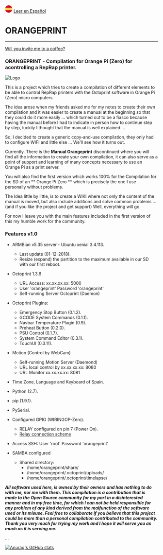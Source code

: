 ![flag_esp](https://raw.githubusercontent.com/carlymx/orangeprint/master/imgs/flag_esp.png) [Leer en Español](https://github.com/carlymx/orangeprint/blob/master/README_ESP.md)

# ORANGEPRINT
---
[Will you invite me to a coffee?](https://www.paypal.com/cgi-bin/webscr?cmd=_s-xclick&hosted_button_id=9TT7E7XWEDAH8&source=url)

### ORANGEPRINT - Compilation for Orange Pi (Zero) for acontrolling a RepRap printer.

![Logo](./imgs/LogoOctoprint_low2.png)

This is a project which tries to create a compilation of different elements to be able to control RepRap printers with the Octoprint software in Orange Pi (Zero) micro computers.

The idea arose when my friends asked me for my notes to create their own compilation and it was easier to create a manual at the beginning so that they could do it more easily ... which turned out to be a fiasco because having the manual before I had to indicate in person how to continue step by step, luckily I thought that the manual is well explained ...

So, I decided to create a generic copy-and-use compilation, they only had to configure WIFI and little else ... We'll see how it turns out.

Currently. There is the **Manual Orangeprint** discontinued where you will find all the information to create your own compilation, it can also serve as a point of support and learning of many concepts necessary to use an Orange Pi as a print server.

You will also find the first version which  works 100% for the Compilation for the SD of an ** Orange Pi Zero ** which is precisely the one I use personally without problems.

The Idea little by little, is to create a WIKI where not only the content of the manual is moved, but also include additions and solve common problems ... 
(and if you like the project and get support)
Well, everything will go.

For now I leave you with the main features included in the first version of this my humble work for the community.

### Features v1.0 

* ARMBian v5.35 server - Ubuntu xenial 3.4.113.
	* Last update (01-12-2018).
  * Resize (expand) the partition to the maximum available in our SD with our first reboot.

* Octoprint 1.3.6
	* URL Access: xx.xx.xx.xx: 5000
	* User 'orangeprint' Password 'orangeprint'
	* Self-running Server Octoprint (Daemon)
        
* Octoprint Plugins:
	* Emergency Stop Button (0.1.2).
	* GCODE System Commands (0.1.1).
  * Navbar Temperature Plugin (0.9).
  * Preheat Button (0.2.0).
  * PSU Control (0.1.7).
  * System Command Editor (0.3.1).
  * TouchUI (0.3.11).

* Motion (Control by WebCam)
	* Self-running Motion Server (Daemond)
	* URL local control by xx.xx.xx.xx: 8080
	* URL Monitor xx.xx.xx.xx: 8081
   
* Time Zone, Language and Keyboard of Spain.
* Python (2.7).
* pip (1.9.1).
* PySerial.
* Configured GPIO (WIRINGOP-Zero).
	* RELAY configured on pin 7 (Power On).
	* [Relay connection scheme](https://raw.githubusercontent.com/carlymx/orangeprint/master/future/imgs/OrangePi%20%2B%20Rele%20-%20Esquema.jpg)

* Access SSH: User 'root' Password 'orangeprint'

* SAMBA configured
	* Shared directory:
		* /home/orangeprint/share/
		* /home/orangeprint/.octoprint/uploads/
		* /home/orangeprint/.octoprint/timelapse/

_**All software used here, is owned by their owners and has nothing to do with me, nor me with them.
This compilation is a contribution that is made to the Open Source community for my part in a disinterested manner and in my free time, for which I can not be held responsible for any problem of any kind derived from the malfunction of the software used or its misuse.
Feel free to collaborate if you believe that this project could be more than a personal compilation contributed to the community.
Thank you very much for trying my work and I hope it will serve you as much as it is serving me.**_

...

[![Anurag's GitHub stats](https://github-readme-stats.vercel.app/api?username=carlymx&count_private=true)](https://github.com/anuraghazra/github-readme-stats)
